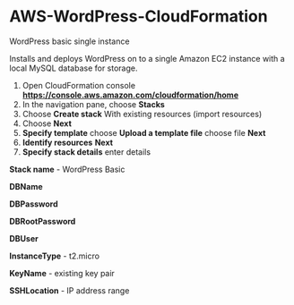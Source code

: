 # AWS-WordPress-CloudFormation

WordPress basic single instance

Installs and deploys WordPress on to a single Amazon EC2 instance with a local MySQL database for storage.

1. Open CloudFormation console **https://console.aws.amazon.com/cloudformation/home**
2. In the navigation pane, choose **Stacks**
3. Choose **Create stack** With existing resources (import resources)
4. Choose **Next**
5. **Specify template** choose **Upload a template file** choose file **Next**
6. **Identify resources** **Next**
7. **Specify stack details** enter details

**Stack name** - WordPress Basic

**DBName**

**DBPassword** 

**DBRootPassword**

**DBUser**

**InstanceType** - t2.micro

**KeyName** - existing key pair

**SSHLocation** - IP address range
